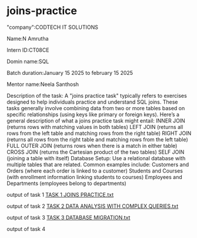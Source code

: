 # joins-practice
"company":CODTECH IT SOLUTIONS

Name:N Amrutha

Intern ID:CT08CE

Domin name:SQL

Batch duration:January 15 2025 to february 15 2025

Mentor name:Neela Santhosh

Description of the task: A "joins practice task" typically refers to exercises designed to help individuals practice and understand SQL joins. These tasks generally involve combining data from two or more tables based on specific relationships (using keys like primary or foreign keys).
Here’s a general description of what a joins practice task might entail:
INNER JOIN (returns rows with matching values in both tables)
LEFT JOIN (returns all rows from the left table and matching rows from the right table)
RIGHT JOIN (returns all rows from the right table and matching rows from the left table)
FULL OUTER JOIN (returns rows when there is a match in either table)
CROSS JOIN (returns the Cartesian product of the two tables)
SELF JOIN (joining a table with itself)
Database Setup:
Use a relational database with multiple tables that are related. Common examples include:
Customers and Orders (where each order is linked to a customer)
Students and Courses (with enrollment information linking students to courses)
Employees and Departments (employees belong to departments)

output of task 1
[TASK 1 JOINS PRACTICE.txt](https://github.com/user-attachments/files/18733871/TASK.1.JOINS.PRACTICE.txt)

output of task 2
[TASK 2 DATA ANALYSIS WITH COMPLEX QUERIES.txt](https://github.com/user-attachments/files/18733905/TASK.2.DATA.ANALYSIS.WITH.COMPLEX.QUERIES.txt)

output of task 3
[TASK 3 DATABASE MIGRATION.txt](https://github.com/user-attachments/files/18733934/TASK.3.DATABASE.MIGRATION.txt)

output of task 4



